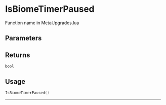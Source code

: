 # IsBiomeTimerPaused
Function name in MetaUpgrades.lua
## Parameters

## Returns
`bool`
## Usage
```lua
IsBiomeTimerPaused()
```
---
